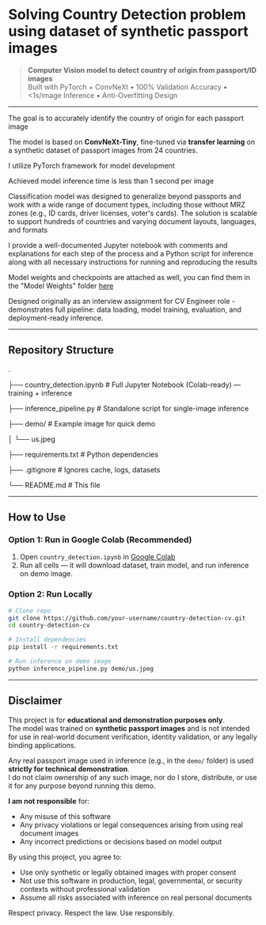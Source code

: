# Solving Country Detection problem using dataset of synthetic passport images

> **Computer Vision model to detect country of origin from passport/ID images**  
> Built with PyTorch + ConvNeXt • 100% Validation Accuracy • <1s/image Inference • Anti-Overfitting Design

---

The goal is to accurately identify the country of origin for each passport image

The model is based on **ConvNeXt-Tiny**, fine-tuned via **transfer learning** on a synthetic dataset of passport images from 24 countries.

I utilize PyTorch framework for model development

Achieved model inference time is less than 1 second per image

Classification model was designed to generalize beyond passports and work with a wide range of document types, including those without MRZ zones (e.g., ID cards, driver licenses, voter's cards). The solution is scalable to support hundreds of countries and varying document layouts, languages, and formats

I provide a well-documented Jupyter notebook with comments and explanations for each step of the process and a Python script for inference along with all necessary instructions for running and reproducing the results

Model weights and checkpoints are attached as well, you can find them in the "Model Weights" folder [here](https://drive.google.com/drive/folders/)

Designed originally as an interview assignment for CV Engineer role - demonstrates full pipeline: data loading, model training, evaluation, and deployment-ready inference.

---

## Repository Structure
.

├── country_detection.ipynb # Full Jupyter Notebook (Colab-ready) — training + inference

├── inference_pipeline.py # Standalone script for single-image inference

├── demo/ # Example image for quick demo

│ └── us.jpeg

├── requirements.txt # Python dependencies

├── .gitignore # Ignores cache, logs, datasets

└── README.md # This file

---

## How to Use

### Option 1: Run in Google Colab (Recommended)
1. Open `country_detection.ipynb` in [Google Colab](https://colab.research.google.com/)
2. Run all cells — it will download dataset, train model, and run inference on demo image.

### Option 2: Run Locally
```bash
# Clone repo
git clone https://github.com/your-username/country-detection-cv.git
cd country-detection-cv

# Install dependencies
pip install -r requirements.txt

# Run inference on demo image
python inference_pipeline.py demo/us.jpeg
```
---

## Disclaimer

This project is for **educational and demonstration purposes only**.  
The model was trained on **synthetic passport images** and is not intended for use in real-world document verification, identity validation, or any legally binding applications.

Any real passport image used in inference (e.g., in the `demo/` folder) is used **strictly for technical demonstration**.  
I do not claim ownership of any such image, nor do I store, distribute, or use it for any purpose beyond running this demo.

**I am not responsible** for:
- Any misuse of this software
- Any privacy violations or legal consequences arising from using real document images
- Any incorrect predictions or decisions based on model output

By using this project, you agree to:
- Use only synthetic or legally obtained images with proper consent
- Not use this software in production, legal, governmental, or security contexts without professional validation
- Assume all risks associated with inference on real personal documents

Respect privacy. Respect the law. Use responsibly.
